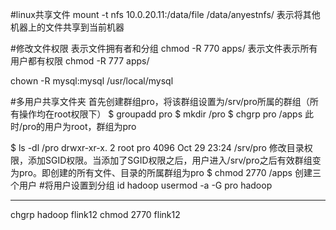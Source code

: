 #linux共享文件
mount -t nfs 10.0.20.11:/data/file /data/anyestnfs/
表示将其他机器上的文件共享到当前机器

#修改文件权限
表示文件拥有者和分组
chmod -R 770 apps/
表示文件表示所有用户都有权限
chmod -R 777 apps/

 chown -R mysql:mysql /usr/local/mysql


#多用户共享文件夹
首先创建群组pro，将该群组设置为/srv/pro所属的群组（所有操作均在root权限下）
$ groupadd pro
$ mkdir /pro
$ chgrp pro /apps
此时/pro的用户为root，群组为pro

$ ls -dl /pro
drwxr-xr-x. 2 root pro 4096 Oct 29 23:24 /srv/pro
修改目录权限，添加SGID权限。当添加了SGID权限之后，用户进入/srv/pro之后有效群组变为pro。即创建的所有文件、目录的所属群组为pro
$ chmod 2770 /apps
创建三个用户
#将用户设置到分组
id hadoop
usermod -a -G pro hadoop

-----------------------------------------------
chgrp hadoop flink12
chmod 2770 flink12

